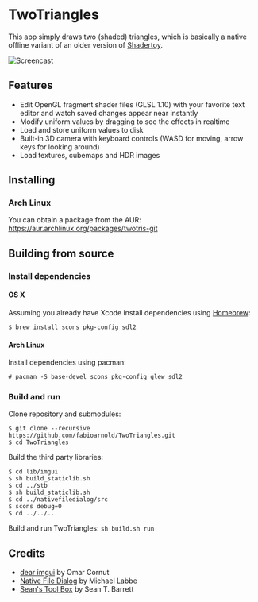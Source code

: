 # TwoTriangles
This app simply draws two (shaded) triangles, which is basically a native offline variant of an older version of [Shadertoy](http://shadertoy.com).

![Screencast](https://raw.githubusercontent.com/wiki/fabioarnold/TwoTriangles/images/screencast.gif)

## Features
* Edit OpenGL fragment shader files (GLSL 1.10) with your favorite text editor and watch saved changes appear near instantly
* Modify uniform values by dragging to see the effects in realtime
* Load and store uniform values to disk
* Built-in 3D camera with keyboard controls (WASD for moving, arrow keys for looking around)
* Load textures, cubemaps and HDR images

## Installing

### Arch Linux
You can obtain a package from the AUR: https://aur.archlinux.org/packages/twotris-git

## Building from source

### Install dependencies

#### OS X
Assuming you already have Xcode install dependencies using [Homebrew](http://brew.sh):

```
$ brew install scons pkg-config sdl2
```

#### Arch Linux
Install dependencies using pacman:

```
# pacman -S base-devel scons pkg-config glew sdl2
```

### Build and run

Clone repository and submodules:

```
$ git clone --recursive https://github.com/fabioarnold/TwoTriangles.git
$ cd TwoTriangles
```

Build the third party libraries:

```
$ cd lib/imgui
$ sh build_staticlib.sh
$ cd ../stb
$ sh build_staticlib.sh
$ cd ../nativefiledialog/src
$ scons debug=0
$ cd ../../..
```

Build and run TwoTriangles: `sh build.sh run`

## Credits
* [dear imgui](https://github.com/ocornut/imgui) by Omar Cornut
* [Native File Dialog](https://github.com/mlabbe/nativefiledialog) by Michael Labbe
* [Sean's Tool Box](https://github.com/nothings/stb) by Sean T. Barrett
